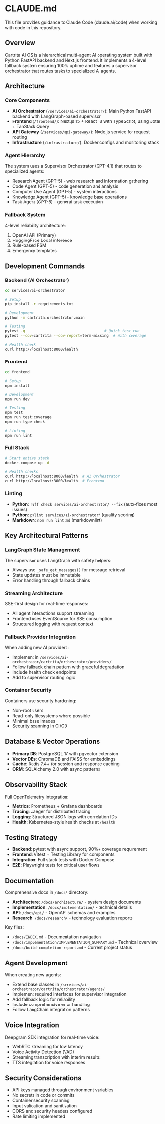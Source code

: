 # CLAUDE.md

This file provides guidance to Claude Code (claude.ai/code) when working with code in this repository.

## Overview

Cartrita AI OS is a hierarchical multi-agent AI operating system built with Python FastAPI backend and Next.js frontend. It implements a 4-level fallback system ensuring 100% uptime and features a supervisor orchestrator that routes tasks to specialized AI agents.

## Architecture

### Core Components
- **AI Orchestrator** (`/services/ai-orchestrator/`): Main Python FastAPI backend with LangGraph-based supervisor
- **Frontend** (`/frontend/`): Next.js 15 + React 18 with TypeScript, using Jotai + TanStack Query
- **API Gateway** (`/services/api-gateway/`): Node.js service for request routing
- **Infrastructure** (`/infrastructure/`): Docker configs and monitoring stack

### Agent Hierarchy
The system uses a Supervisor Orchestrator (GPT-4.1) that routes to specialized agents:
- Research Agent (GPT-5) - web research and information gathering
- Code Agent (GPT-5) - code generation and analysis
- Computer Use Agent (GPT-5) - system interactions
- Knowledge Agent (GPT-5) - knowledge base operations
- Task Agent (GPT-5) - general task execution

### Fallback System
4-level reliability architecture:
1. OpenAI API (Primary)
2. HuggingFace Local inference
3. Rule-based FSM
4. Emergency templates

## Development Commands

### Backend (AI Orchestrator)
```bash
cd services/ai-orchestrator

# Setup
pip install -r requirements.txt

# Development
python -m cartrita.orchestrator.main

# Testing
pytest -q                                    # Quick test run
pytest --cov=cartrita --cov-report=term-missing  # With coverage

# Health check
curl http://localhost:8000/health
```

### Frontend
```bash
cd frontend

# Setup
npm install

# Development
npm run dev

# Testing
npm test
npm run test:coverage
npm run type-check

# Linting
npm run lint
```

### Full Stack
```bash
# Start entire stack
docker-compose up -d

# Health checks
curl http://localhost:8000/health  # AI Orchestrator
curl http://localhost:3000/health  # Frontend
```

### Linting
- **Python**: `ruff check services/ai-orchestrator/ --fix` (auto-fixes most issues)
- **Python**: `pylint services/ai-orchestrator/` (quality scoring)
- **Markdown**: `npm run lint:md` (markdownlint)

## Key Architectural Patterns

### LangGraph State Management
The supervisor uses LangGraph with safety helpers:
- Always use `_safe_get_messages()` for message retrieval
- State updates must be immutable
- Error handling through fallback chains

### Streaming Architecture
SSE-first design for real-time responses:
- All agent interactions support streaming
- Frontend uses EventSource for SSE consumption
- Structured logging with request context

### Fallback Provider Integration
When adding new AI providers:
- Implement in `/services/ai-orchestrator/cartrita/orchestrator/providers/`
- Follow fallback chain pattern with graceful degradation
- Include health check endpoints
- Add to supervisor routing logic

### Container Security
Containers use security hardening:
- Non-root users
- Read-only filesystems where possible
- Minimal base images
- Security scanning in CI/CD

## Database & Vector Operations
- **Primary DB**: PostgreSQL 17 with pgvector extension
- **Vector DBs**: ChromaDB and FAISS for embeddings
- **Cache**: Redis 7.4+ for session and response caching
- **ORM**: SQLAlchemy 2.0 with async patterns

## Observability Stack
Full OpenTelemetry integration:
- **Metrics**: Prometheus + Grafana dashboards
- **Tracing**: Jaeger for distributed tracing
- **Logging**: Structured JSON logs with correlation IDs
- **Health**: Kubernetes-style health checks at `/health`

## Testing Strategy
- **Backend**: pytest with async support, 90%+ coverage requirement
- **Frontend**: Vitest + Testing Library for components
- **Integration**: Full stack tests with Docker Compose
- **E2E**: Playwright tests for critical user flows

## Documentation
Comprehensive docs in `/docs/` directory:
- **Architecture**: `/docs/architecture/` - system design documents
- **Implementation**: `/docs/implementation/` - technical details
- **API**: `/docs/api/` - OpenAPI schemas and examples
- **Research**: `/docs/research/` - technology evaluation reports

Key files:
- `/docs/INDEX.md` - Documentation navigation
- `/docs/implementation/IMPLEMENTATION_SUMMARY.md` - Technical overview
- `/docs/build-completion-report.md` - Current project status

## Agent Development
When creating new agents:
- Extend base classes in `/services/ai-orchestrator/cartrita/orchestrator/agents/`
- Implement required interfaces for supervisor integration
- Add fallback logic for reliability
- Include comprehensive error handling
- Follow LangChain integration patterns

## Voice Integration
Deepgram SDK integration for real-time voice:
- WebRTC streaming for low latency
- Voice Activity Detection (VAD)
- Streaming transcription with interim results
- TTS integration for voice responses

## Security Considerations
- API keys managed through environment variables
- No secrets in code or commits
- Container security scanning
- Input validation and sanitization
- CORS and security headers configured
- Rate limiting implemented
